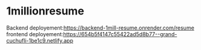 # 1millionresume

Backend deployement:https://backend-1mill-resume.onrender.com/resume
frontend  deployement:https://654b5f4147c55422ad5d8b77--grand-cuchufli-1be1c9.netlify.app
